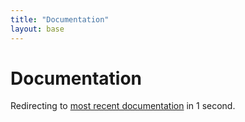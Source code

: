 ```yaml
---
title: "Documentation"
layout: base
---
```

<!--
Licensed to the Apache Software Foundation (ASF) under one
or more contributor license agreements.  See the NOTICE file
distributed with this work for additional information
regarding copyright ownership.  The ASF licenses this file
to you under the Apache License, Version 2.0 (the
"License"); you may not use this file except in compliance
with the License.  You may obtain a copy of the License at

  http://www.apache.org/licenses/LICENSE-2.0

Unless required by applicable law or agreed to in writing,
software distributed under the License is distributed on an
"AS IS" BASIS, WITHOUT WARRANTIES OR CONDITIONS OF ANY
KIND, either express or implied.  See the License for the
specific language governing permissions and limitations
under the License.
-->

<meta http-equiv="refresh" content="1; url=https://ci.apache.org/projects/flink/flink-docs-master/" />

<h1>Documentation</h1>

Redirecting to <a href="https://ci.apache.org/projects/flink/flink-docs-master/">most recent documentation</a> in 1 second.

